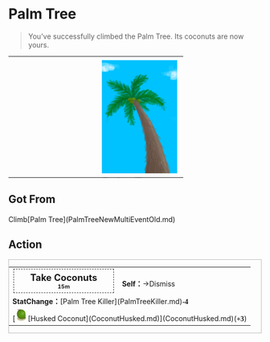 # Palm Tree  
> You've successfully climbed the Palm Tree. Its coconuts are now yours.  
  
<table class="table table-bordered" data-toggle="table"  data-show-header="false"><thead style="display:none"><tr ><th  style="width:50%;text-align:left;vertical-align:top;"  data-sortable="true"  >title</th><th  style="width:50%;text-align:left;vertical-align:top;"  ></th></tr></thead><tr ><td  style="width:50%;text-align:left;vertical-align:top;"  ></td><td  style="width:50%;text-align:left;vertical-align:top;"  ><div style="float:right; margin:5px"><div class="gamecard" style="width:150px; height:225px;"><a href="Event_PalmTree3.md" style="color:black"><img decoding="async" src="Sprite/PalmTree.png" class="cardimage" style="max-width:150px;max-height:225px;"><span style="font-size: 25px;">Palm Tree</span></a></div></div></td></tr></tbody></table>  
  
## Got From  
<div style="display:inline-block"><div class="gamedatalist" style="text-align:left;min-width:200px;min-height:0px;"><div style="display:inline-block"><div style="display:inline-block;vertical-align:middle;">Climb</div><div style="display:inline-block;vertical-align:middle;">[Palm Tree](PalmTreeNewMultiEventOld.md)</div></div></div></div>  
  
## Action  
<div  style="border:1px solid #BBB"><table><tr><td rowspan="2" style="width:200px;text-align:center;font-size:1.3em;font-weight:bold"><div style="padding:5px;border:1px dashed #333"><div>Take Coconuts</div><div style="font-size:0.6em;"><font data-toggle="tooltip" data-placement="top" title="1TP">15m</font></div></div></td><td></td></tr><tr><td><b>Self：</b>→Dismiss</td></tr><tr><td colspan="2"><b>StatChange：</b>[Palm Tree Killer](PalmTreeKiller.md)<span style="font-family:ui-monospace"><b>-4</b></span></td></tr><tr><td colspan="2">[<div style="width:25px;display:inline-block;text-align:center"><img decoding="async" src="Sprite/CoconutHusked.png" href="a.md" style="max-width:25px;max-height:25px;"></div>[Husked Coconut](CoconutHusked.md)](CoconutHusked.md)(<span style="font-family:ui-monospace"><b>+3</b></span>)</td></tr></table></div>  
  
  


<script>document.title="Palm Tree - Card Survival Wiki";</script>
